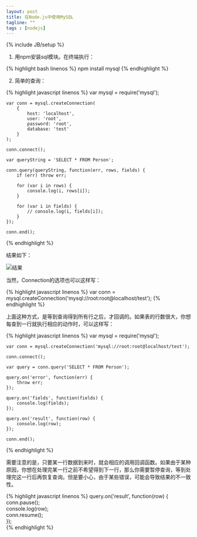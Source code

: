 ```yaml
---
layout: post
title: 在Node.js中使用MySQL
tagline: ""
tags : [nodejs]
---
```

{% include JB/setup %}

1. 用npm安装sql模块。在终端执行：

{% highlight bash linenos %}
    npm install mysql
{% endhighlight %}

2. 简单的查询：

<!-- more -->

{% highlight javascript linenos %}
    var mysql = require('mysql');  
      
    var conn = mysql.createConnection(  
        {  
            host: 'localhost',  
            user: 'root',  
            password: 'root',  
            database: 'test'  
        }  
    );  
      
    conn.connect();  
      
    var queryString = 'SELECT * FROM Person';  
      
    conn.query(queryString, function(err, rows, fields) {  
        if (err) throw err;  
          
        for (var i in rows) {  
            console.log(i, rows[i]);  
        }  
          
        for (var i in fields) {  
            // console.log(i, fields[i]);  
        }  
    });  
      
    conn.end();
{% endhighlight %}

结果如下：

![结果](http://dl2.iteye.com/upload/attachment/0082/1106/a5d4224f-74d4-3cb3-a189-322b26a3e03b.png '结果')

当然，Connection的选项也可以这样写：

{% highlight javascript linenos %}
    var conn = mysql.createConnection('mysql://root:root@localhost/test');
{% endhighlight %}

上面这种方式，是等到查询得到所有行之后，才回调的。如果表的行数很大，你想每查到一行就执行相应的动作时，可以这样写：

{% highlight javascript linenos %}
    var mysql = require('mysql');  
      
    var conn = mysql.createConnection('mysql://root:root@localhost/test');  
      
    conn.connect();  
      
    var query = conn.query('SELECT * FROM Person');  
      
    query.on('error', function(err) {  
        throw err;  
    });  
      
    query.on('fields', function(fields) {  
        console.log(fields);  
    });  
      
    query.on('result', function(row) {  
        console.log(row);  
    });  
      
    conn.end();  
{% endhighlight %}

需要注意的是，只要某一行数据到来时，就会相应的调用回调函数。如果由于某种原因，你想在处理完某一行之前不希望得到下一行，那么你需要暂停查询，等到处理完这一行后再恢复查询。但是要小心，由于某些错误，可能会导致结果的不一致性。

{% highlight javascript linenos %}
    query.on('result', function(row) {  
        conn.pause();  
        console.log(row);  
        conn.resume();  
    });  
{% endhighlight %}
